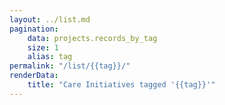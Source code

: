 ```yaml
---
layout: ../list.md
pagination:
    data: projects.records_by_tag
    size: 1
    alias: tag
permalink: "/list/{{tag}}/"
renderData:
    title: "Care Initiatives tagged '{{tag}}'"
---
```


